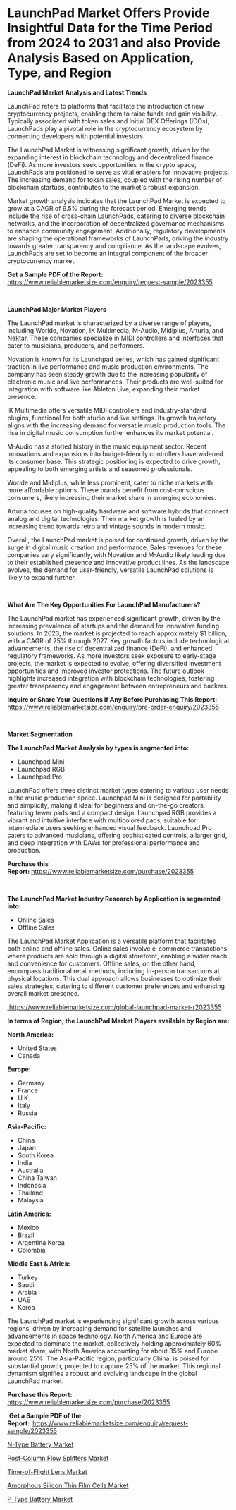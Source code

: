 <p><h1>LaunchPad Market Offers Provide Insightful Data for the Time Period from 2024 to 2031 and also Provide Analysis Based on Application, Type, and Region</h1></p><p><strong>LaunchPad Market Analysis and Latest Trends</strong></p>
<p><p>LaunchPad refers to platforms that facilitate the introduction of new cryptocurrency projects, enabling them to raise funds and gain visibility. Typically associated with token sales and Initial DEX Offerings (IDOs), LaunchPads play a pivotal role in the cryptocurrency ecosystem by connecting developers with potential investors.</p><p>The LaunchPad Market is witnessing significant growth, driven by the expanding interest in blockchain technology and decentralized finance (DeFi). As more investors seek opportunities in the crypto space, LaunchPads are positioned to serve as vital enablers for innovative projects. The increasing demand for token sales, coupled with the rising number of blockchain startups, contributes to the market's robust expansion.</p><p>Market growth analysis indicates that the LaunchPad Market is expected to grow at a CAGR of 9.5% during the forecast period. Emerging trends include the rise of cross-chain LaunchPads, catering to diverse blockchain networks, and the incorporation of decentralized governance mechanisms to enhance community engagement. Additionally, regulatory developments are shaping the operational frameworks of LaunchPads, driving the industry towards greater transparency and compliance. As the landscape evolves, LaunchPads are set to become an integral component of the broader cryptocurrency market.</p></p>
<p><strong>Get a Sample PDF of the Report:&nbsp;</strong> <a href="https://www.reliablemarketsize.com/enquiry/request-sample/2023355?utm_campaign=1778&utm_medium=2&utm_source=Github&utm_content=ia&utm_term=28102024&utm_id=launchpad">https://www.reliablemarketsize.com/enquiry/request-sample/2023355</a></p>
<p>&nbsp;</p>
<p><strong>LaunchPad Major Market Players</strong></p>
<p><p>The LaunchPad market is characterized by a diverse range of players, including Worlde, Novation, IK Multimedia, M-Audio, Midiplus, Arturia, and Nektar. These companies specialize in MIDI controllers and interfaces that cater to musicians, producers, and performers.</p><p>Novation is known for its Launchpad series, which has gained significant traction in live performance and music production environments. The company has seen steady growth due to the increasing popularity of electronic music and live performances. Their products are well-suited for integration with software like Ableton Live, expanding their market presence.</p><p>IK Multimedia offers versatile MIDI controllers and industry-standard plugins, functional for both studio and live settings. Its growth trajectory aligns with the increasing demand for versatile music production tools. The rise in digital music consumption further enhances its market potential.</p><p>M-Audio has a storied history in the music equipment sector. Recent innovations and expansions into budget-friendly controllers have widened its consumer base. This strategic positioning is expected to drive growth, appealing to both emerging artists and seasoned professionals.</p><p>Worlde and Midiplus, while less prominent, cater to niche markets with more affordable options. These brands benefit from cost-conscious consumers, likely increasing their market share in emerging economies.</p><p>Arturia focuses on high-quality hardware and software hybrids that connect analog and digital technologies. Their market growth is fueled by an increasing trend towards retro and vintage sounds in modern music.</p><p>Overall, the LaunchPad market is poised for continued growth, driven by the surge in digital music creation and performance. Sales revenues for these companies vary significantly, with Novation and M-Audio likely leading due to their established presence and innovative product lines. As the landscape evolves, the demand for user-friendly, versatile LaunchPad solutions is likely to expand further.</p></p>
<p>&nbsp;</p>
<p><strong>What Are The Key Opportunities For LaunchPad Manufacturers?</strong></p>
<p><p>The LaunchPad market has experienced significant growth, driven by the increasing prevalence of startups and the demand for innovative funding solutions. In 2023, the market is projected to reach approximately $1 billion, with a CAGR of 25% through 2027. Key growth factors include technological advancements, the rise of decentralized finance (DeFi), and enhanced regulatory frameworks. As more investors seek exposure to early-stage projects, the market is expected to evolve, offering diversified investment opportunities and improved investor protections. The future outlook highlights increased integration with blockchain technologies, fostering greater transparency and engagement between entrepreneurs and backers.</p></p>
<p><strong>Inquire or Share Your Questions If Any Before Purchasing This Report:</strong> <a href="https://www.reliablemarketsize.com/enquiry/pre-order-enquiry/2023355?utm_campaign=1778&utm_medium=2&utm_source=Github&utm_content=ia&utm_term=28102024&utm_id=launchpad">https://www.reliablemarketsize.com/enquiry/pre-order-enquiry/2023355</a></p>
<p>&nbsp;</p>
<p><strong>Market Segmentation</strong></p>
<p><strong>The LaunchPad Market Analysis by types is segmented into:</strong></p>
<p><ul><li>Launchpad Mini</li><li>Launchpad RGB</li><li>Launchpad Pro</li></ul></p>
<p><p>LaunchPad offers three distinct market types catering to various user needs in the music production space. Launchpad Mini is designed for portability and simplicity, making it ideal for beginners and on-the-go creators, featuring fewer pads and a compact design. Launchpad RGB provides a vibrant and intuitive interface with multicolored pads, suitable for intermediate users seeking enhanced visual feedback. Launchpad Pro caters to advanced musicians, offering sophisticated controls, a larger grid, and deep integration with DAWs for professional performance and production.</p></p>
<p><strong>Purchase this Report:&nbsp;</strong><a href="https://www.reliablemarketsize.com/purchase/2023355?utm_campaign=1778&utm_medium=2&utm_source=Github&utm_content=ia&utm_term=28102024&utm_id=launchpad">https://www.reliablemarketsize.com/purchase/2023355</a></p>
<p>&nbsp;</p>
<p><strong>The LaunchPad Market Industry Research by Application is segmented into:</strong></p>
<p><ul><li>Online Sales</li><li>Offline Sales</li></ul></p>
<p><p>The LaunchPad Market Application is a versatile platform that facilitates both online and offline sales. Online sales involve e-commerce transactions where products are sold through a digital storefront, enabling a wider reach and convenience for customers. Offline sales, on the other hand, encompass traditional retail methods, including in-person transactions at physical locations. This dual approach allows businesses to optimize their sales strategies, catering to different customer preferences and enhancing overall market presence.</p></p>
<p><a href="https://www.reliablemarketsize.com/global-launchpad-market-r2023355?utm_campaign=1778&utm_medium=2&utm_source=Github&utm_content=ia&utm_term=28102024&utm_id=launchpad">&nbsp;https://www.reliablemarketsize.com/global-launchpad-market-r2023355</a></p>
<p><strong>In terms of Region, the LaunchPad Market Players available by Region are:</strong></p>
<p>
    <p> <strong> North America: </strong>
        <ul>
            <li>United States</li>
            <li>Canada</li>
        </ul>
        </p> 
    <p> <strong> Europe: </strong>
        <ul>
            <li>Germany</li>
            <li>France</li>
            <li>U.K.</li>
            <li>Italy</li>
            <li>Russia</li>
        </ul>
        </p> 
    <p> <strong> Asia-Pacific: </strong>
        <ul>
            <li>China</li>
            <li>Japan</li>
            <li>South Korea</li>
            <li>India</li>
            <li>Australia</li>
            <li>China Taiwan</li>
            <li>Indonesia</li>
            <li>Thailand</li>
            <li>Malaysia</li>
        </ul>
        </p> 
    <p> <strong> Latin America: </strong>
        <ul>
            <li>Mexico</li>
            <li>Brazil</li>
            <li>Argentina Korea</li>
            <li>Colombia</li>
        </ul>
        </p> 
    <p> <strong> Middle East & Africa: </strong>
        <ul>
            <li>Turkey</li>
            <li>Saudi</li>
            <li>Arabia</li>
            <li>UAE</li>
            <li>Korea</li>
        </ul>
    </p>
    </p>
<p><p>The LaunchPad market is experiencing significant growth across various regions, driven by increasing demand for satellite launches and advancements in space technology. North America and Europe are expected to dominate the market, collectively holding approximately 60% market share, with North America accounting for about 35% and Europe around 25%. The Asia-Pacific region, particularly China, is poised for substantial growth, projected to capture 25% of the market. This regional dynamism signifies a robust and evolving landscape in the global LaunchPad market.</p></p>
<p><strong>Purchase this Report: </strong><a href="https://www.reliablemarketsize.com/purchase/2023355?utm_campaign=1778&utm_medium=2&utm_source=Github&utm_content=ia&utm_term=28102024&utm_id=launchpad">https://www.reliablemarketsize.com/purchase/2023355</a></p>
<p>&nbsp;<strong>Get a Sample PDF of the Report:&nbsp;&nbsp;</strong><a href="https://www.reliablemarketsize.com/enquiry/request-sample/2023355?utm_campaign=1778&utm_medium=2&utm_source=Github&utm_content=ia&utm_term=28102024&utm_id=launchpad">https://www.reliablemarketsize.com/enquiry/request-sample/2023355</a></p>
<p><strong></strong></p>
<p><p><a href="https://www.linkedin.com/pulse/n-type-battery-value-chain-analysis-from-raw-materials-end-user-jscif?trk=public_post_embed_feed-article-content&utm_campaign=1778&utm_medium=2&utm_source=Github&utm_content=ia&utm_term=28102024&utm_id=launchpad">N-Type Battery Market</a></p><p><a href="https://www.linkedin.com/pulse/post-column-flow-splitters-market-size-share-analysis-growth-z1v9f?utm_campaign=1778&utm_medium=2&utm_source=Github&utm_content=ia&utm_term=28102024&utm_id=launchpad">Post-Column Flow Splitters Market</a></p><p><a href="https://www.linkedin.com/pulse/time-of-flight-lens-landscape-product-spectrum-market-trajectories-6rhdf?trk=public_post_embed_feed-article-content&utm_campaign=1778&utm_medium=2&utm_source=Github&utm_content=ia&utm_term=28102024&utm_id=launchpad">Time-of-Flight Lens Market</a></p><p><a href="https://www.linkedin.com/pulse/amorphous-silicon-thin-film-cells-market-refracting-trends-ghare?utm_campaign=1778&utm_medium=2&utm_source=Github&utm_content=ia&utm_term=28102024&utm_id=launchpad">Amorphous Silicon Thin Film Cells Market</a></p><p><a href="https://www.linkedin.com/pulse/analyzing-p-type-battery-market-dynamics-growth-drivers-forecasted-hlbse?utm_campaign=1778&utm_medium=2&utm_source=Github&utm_content=ia&utm_term=28102024&utm_id=launchpad">P-Type Battery Market</a></p></p>